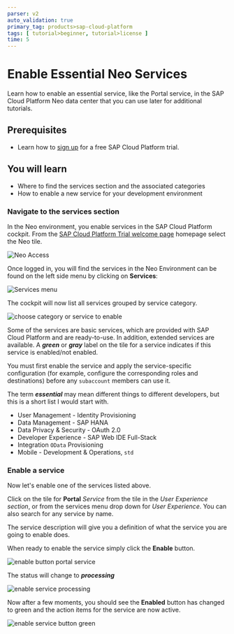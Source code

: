 ```yaml
---
parser: v2
auto_validation: true
primary_tag: products>sap-cloud-platform
tags: [ tutorial>beginner, tutorial>license ]
time: 5
---
```


# Enable Essential Neo Services
<!-- description --> Learn how to enable an essential service, like the Portal service, in the SAP Cloud Platform Neo data center that you can use later for additional tutorials.

## Prerequisites
 - Learn how to [sign up](https://developers.sap.com/tutorials/hcp-create-trial-account.html) for a free  SAP Cloud Platform trial.

## You will learn
  - Where to find the services section and the associated categories
  - How to enable a new service for your development environment

### Navigate to the services section


In the Neo environment, you enable services in the SAP Cloud Platform cockpit.  From the [SAP Cloud Platform Trial welcome page](https://account.hanatrial.ondemand.com/#/home/welcome) homepage select the Neo tile.

![Neo Access](neo-access.png)

Once logged in, you will find the services in the Neo Environment can be found on the left side menu by clicking on **Services**:

![Services menu](click-services-neo.png)

The cockpit will now list all services grouped by service category.

![choose category or service to enable](choose-category-or-service-to-enable.png)

Some of the services are basic services, which are provided with SAP Cloud Platform and are ready-to-use. In addition, extended services are available. A ***green*** or ***gray*** label on the tile for a service indicates if this service is enabled/not enabled.

You must first enable the service and apply the service-specific configuration (for example, configure the corresponding roles and destinations) before any `subaccount` members can use it.

The term ***essential*** may mean different things to different developers, but this is a short list I would start with.

- User Management - Identity Provisioning
- Data Management - SAP HANA
- Data Privacy & Security - OAuth 2.0
- Developer Experience - SAP Web IDE Full-Stack
- Integration `OData` Provisioning
- Mobile - Development & Operations, `std`


### Enable a service


Now let's enable one of the services listed above.

Click on the tile for **Portal** *Service* from the tile in the *User Experience section*, or from the services menu drop down for *User Experience*. You can also search for any service by name.

The service description will give you a definition of what the service you are going to enable does.

When ready to enable the service simply click the **Enable** button.

![enable button portal service](enable-button-portal-service.png)

The status will change to ***processing***

![enable service processing](enable-service-processing.png)

Now after a few moments, you should see the **Enabled** button has changed to green and the action items for the service are now active.

![enable service button green](enable-service-button-green.png)


